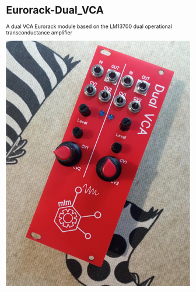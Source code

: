 # Eurorack-Dual_VCA
A dual VCA Eurorack module based on the LM13700 dual operational transconductance amplifier


![alt text](https://github.com/SlowProject/Eurorack-Dual_VCA/blob/main/pics/front.jpg)
